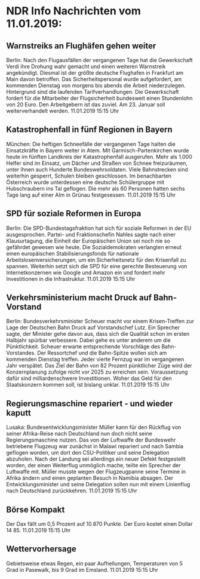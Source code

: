 # NDR Info Nachrichten vom 11.01.2019:


## Warnstreiks an Flughäfen gehen weiter
Berlin: Nach den Flugausfällen der vergangenen Tage hat die Gewerkschaft Verdi ihre Drohung wahr gemacht und einen weiteren Warnstreik angekündigt. Diesmal ist der größte deutsche Flughafen in Frankfurt am Main davon betroffen. Das Sicherheitspersonal wurde aufgefordert, am kommenden Dienstag von morgens bis abends die Arbeit niederzulegen. Hintergrund sind die laufenden Tarifverhandlungen. Die Gewerkschaft fordert für die Mitarbeiter der Flugsicherheit bundesweit einen Stundenlohn von 20 Euro. Den Arbeitgebern ist das zuviel. Am 23. Januar soll weiterverhandelt werden. 11.01.2019 15:15 Uhr 

## Katastrophenfall in fünf Regionen in Bayern
München: Die heftigen Schneefälle der vergangenen Tage halten die Einsatzkräfte in Bayern weiter in Atem. Mit Garmisch-Partenkirchen wurde heute im fünften Landkreis der Katastrophenfall ausgerufen. Mehr als 1.000 Helfer sind im Einsatz, um Dächer und Straßen von Schnee freizuräumen, unter ihnen auch Hunderte Bundeswehrsoldaten. Viele Bahnstrecken sind weiterhin gesperrt, Schulen bleiben geschlossen. Im benachbarten Österreich wurde unterdessen eine deutsche Schülergruppe mit Hubschraubern ins Tal geflogen. Die mehr als 60 Personen hatten sechs Tage lang auf einer Alm in Grünau festgesessen. 11.01.2019 15:15 Uhr 

## SPD für soziale Reformen in Europa
Berlin:	Die SPD-Bundestagsfraktion hat sich für soziale Reformen in der EU ausgesprochen. Partei- und Fraktionschefin Nahles sagte nach einer Klausurtagung, die Einheit der Europäischen Union sei noch nie so gefährdet gewesen wie heute. Die Sozialdemokraten verlangten erneut einen europäischen Stabilisierungsfonds für nationale Arbeitslosenversicherungen, um ein Sicherheitsnetz für den Krisenfall zu spannen. Weiterhin setzt sich die SPD für eine gerechte Besteuerung von Internetkonzernen wie Google und Amazon ein und fordert mehr Investitionen in die Infrastruktur. 11.01.2019 15:15 Uhr 

## Verkehrsministerium macht Druck auf Bahn-Vorstand
Berlin: Bundesverkehrsminister Scheuer macht vor einem Krisen-Treffen zur Lage der Deutschen Bahn Druck auf Vorstandschef Lutz. Ein Sprecher sagte, der Minister gehe davon aus, dass sich die Qualität schon im ersten Halbjahr spürbar verbessere. Dabei gehe es unter anderem um die Pünktlichkeit. Scheuer erwarte entsprechende Vorschläge des Bahn-Vorstandes. Der Ressortchef und die Bahn-Spitze wollen sich am kommenden Dienstag treffen. Jeder vierte Fernzug war im vergangenen Jahr verspätet. Das Ziel der Bahn von 82 Prozent pünktlicher Züge wird der Konzernplanung zufolge nicht vor 2025 zu erreichen sein. Voraussetzung dafür sind milliardenschwere Investitionen. Woher das Geld für den Staatskonzern kommen soll, ist bislang unklar. 11.01.2019 15:15 Uhr 

## Regierungsmaschine repariert - und wieder kaputt
Lusaka: Bundesentwicklungsminister Müller kann für den Rückflug von seiner Afrika-Reise nach Deutschland nun doch nicht seine Regierungsmaschine nutzen. Das von der Luftwaffe der Bundeswehr betriebene Flugzeug war zunächst in Malawi repariert und nach Sambia geflogen worden, um dort den CSU-Politiker und seine Delegation abzuholen. Nach der Landung sei allerdings ein neuer Defekt festgestellt worden, der einen Weiterflug unmöglich mache, teilte ein Sprecher der Luftwaffe mit. Müller musste wegen der Flugzeugpanne seine Termine in Afrika ändern und einen geplanten Besuch in Namibia absagen. Der Entwicklungsminister und seine Delegation sollen nun mit einem Linienflug nach Deutschland zurückkehren. 11.01.2019 15:15 Uhr 

## Börse Kompakt
Der Dax fällt um 0,5 Prozent auf 10.870 Punkte. Der Euro kostet einen Dollar 14 85. 11.01.2019 15:15 Uhr 

## Wettervorhersage
Gebietsweise etwas Regen, ein paar Aufhellungen,  Temperaturen von 5 Grad in Pasewalk, bis 9 Grad im Emsland. 11.01.2019 15:15 Uhr 
